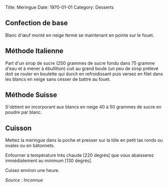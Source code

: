 Title: Meringue
Date: 1970-01-01
Category: Desserts

## Confection de base

Blanc d'œuf monté en neige fermé se maintenant en pointe sur le fouet.

## Méthode Italienne

Part d'un sirop de sucre (250 grammes de sucre fondu dans 75 gramme d'eau et à
mener à ébullition) cuit au grand boule (un peu de sirop prélevé doit se rouler
en boulette qui durcit en refroidissant puis versez en filet dans les blancs en
neige sans cesser de battre au fouet.

## Méthode Suisse

S'obtient en incorporant aux blancs en neige 40 à 50 grammes de sucre en poudre
par blanc.

## Cuisson

Mettez la meringue dans la poche et presser sur la tôle en petit tas ronds ou
ovales ou en bâtonnets.

Enfourner à température très chaude [220 degrés] que vous abaisserez
immédiatement au minimum [130 degrés].

Cuisez environ une heure.

*Source : Inconnue*
